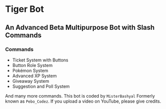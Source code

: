 # Tiger Bot

## An Advanced Beta Multipurpose Bot with Slash Commands

### Commands

- Ticket System with Buttons
- Button Role System
- Pokémon System
- Advanced XP System
- Giveaway System
- Suggestion and Poll System

And many more commands. This bot is coded by `MisterBashyal` Formerly known as `Pebo_Codez`. If you upload a video on YouTube, please give credits.